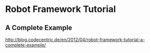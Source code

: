 Robot Framework Tutorial
========================

A Complete Example
------------------
http://blog.codecentric.de/en/2012/04/robot-framework-tutorial-a-complete-example/
